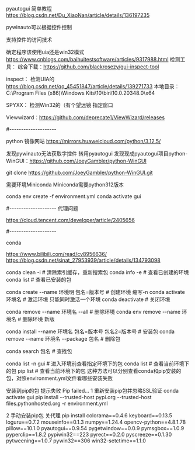pyautogui 简单教程
https://blog.csdn.net/Du_XiaoNan/article/details/136197235


pywinauto可以根据控件控制

支持控件的访问技术

确定程序该使用uia还是win32模式
https://www.cnblogs.com/baihuitestsoftware/articles/9317988.html
检测工具：
综合下载：https://github.com/blackrosezy/gui-inspect-tool

inspect： 检测UIA的
https://blog.csdn.net/qq_45451847/article/details/139271733
本地目录：C:\Program Files (x86)\Windows Kits\10\bin\10.0.20348.0\x64

SPYXX： 检测Win32的（有个望远镜 指定窗口

Viewwizard：https://github.com/deprecate1/ViewWizard/releases


#--------------------

python 镜像网站
https://mirrors.huaweicloud.com/python/3.12.5/

发现pywinauto无法获取字控件
转用pyautogui
发现现成pyautogui项目python-WinGUI：https://github.com/JoeyGambler/python-WinGUI

git clone https://github.com/JoeyGambler/python-WinGUI.git

需要环境Miniconda
Miniconda需要python312版本

conda env create -f environment.yml
conda activate gui

#--------------------
代理问题

https://cloud.tencent.com/developer/article/2405656

#--------------------

conda

https://www.bilibili.com/read/cv8956636/
https://blog.csdn.net/sinat_27953939/article/details/134793098

conda clean -i # 清除索引缓存，重新搜索包
conda info -e # 查看已创建的环境
conda list # 查看已安装的包

conda create --name 环境明 包名=版本号 # 创建环境 缩写-n
conda activate 环境名 # 激活环境 只能同时激活一个环境
conda deactivate # 关闭环境

conda remove --name 环境名 --all # 删除环境
conda env remove --name 环境名 # 删除环境 新版

conda install --name 环境名 包名=版本号 包名2=版本号 # 安装包
conda remove --name 环境名 --package 包名 # 删除包

conda search 包名 # 查找包

conda list -n gui # 进入环境前查看指定环境下的包
conda list # 查看当前环境下的包
pip list # 查看当前环境下的包
这种方法可以分别查看conda和pip安装的包，对照environment.yml文件看哪些安装失败

安装到pip的包 提示失败
Pip failed...
1 重新安装pip包并忽略SSL验证
conda activate gui
pip install --trusted-host pypi.org --trusted-host files.pythonhosted.org -r environment.yml

2 手动安装pip包 关代理
pip install colorama==0.4.6 keyboard==0.13.5 loguru==0.7.2 mouseinfo==0.1.3 numpy==1.24.4 opencv-python==4.8.1.78 pillow==10.1.0 pyautogui==0.9.54 pygetwindow==0.0.9 pymsgbox==1.0.9 pyperclip==1.8.2 pypiwin32==223 pyrect==0.2.0 pyscreeze==0.1.30 pytweening==1.0.7 pywin32==306 win32-setctime==1.1.0

